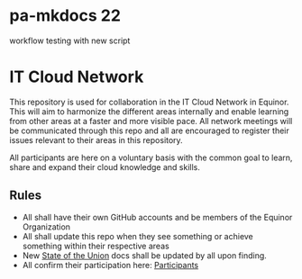 # pa-mkdocs 22
workflow testing with new script

# IT Cloud Network

This repository is used for collaboration in the IT Cloud Network in Equinor. This will aim to harmonize the different areas internally and enable learning from other areas at a faster and more visible pace. All network meetings will be communicated through this repo and all are encouraged to register their issues relevant to their areas in this repository.

All participants are here on a voluntary basis with the common goal to learn, share and expand their cloud knowledge and skills.

## Rules

* All shall have their own GitHub accounts and be members of the Equinor Organization
* All shall update this repo when they see something or achieve something within their respective areas
* New [State of the Union](https://github.com/equinor/it-cloud-network/tree/main/state-of-the-union) docs shall be updated by all upon finding.
* All confirm their participation here: [Participants](participants.md)
